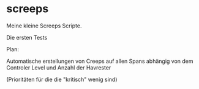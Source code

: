 # screeps
Meine kleine Screeps Scripte.

Die ersten Tests

Plan:

Automatische erstellungen von Creeps auf allen Spans abhängig von dem Controler Level und Anzahl der Havrester

(Prioritäten für die die "kritisch" wenig sind)
